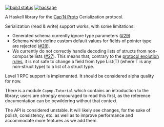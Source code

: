 [![build status][ci-img]][ci]
[![hackage][hackage-img]][hackage]

A Haskell library for the [Cap'N Proto][1] Cerialization protocol.

Serialization (read & write) support works, with some limitations:

* Generated schema currently ignore type parameters ([#29][issue29]).
* Schema which define custom default values for fields of pointer type
  are rejected ([#28][issue28]).
* We currently do not correctly handle decoding lists of structs from
  non-composite lists ([#27][issue27]). This means that, contrary to the
  [protocol evolution rules][2], it is not safe to change a field from
  type List(T) (where T is any non-struct type) to a list of a struct
  type.

Level 1 RPC support is implemented. It should be considered alpha
quality for now.

There is a module `Capnp.Tutorial` which contains an introduction
to the library; users are *strongly* encouraged to read this first, as
the reference documentation can be bewildering without that context.

The API is considered unstable. It will likely see changes, for the
sake of polish, consistency, etc. as well as to improve performance and
accommodate more features as we add them.

[1]: https://capnproto.org/
[2]: https://capnproto.org/language.html#evolving-your-protocol

[issue27]: https://github.com/zenhack/haskell-capnp/issues/27
[issue28]: https://github.com/zenhack/haskell-capnp/issues/28
[issue29]: https://github.com/zenhack/haskell-capnp/issues/29

[ci-img]: https://gitlab.com/isd/haskell-capnp/badges/master/build.svg
[ci]: https://gitlab.com/isd/haskell-capnp/pipelines

[hackage-img]: https://img.shields.io/hackage/v/capnp.svg
[hackage]: https://hackage.haskell.org/package/capnp
